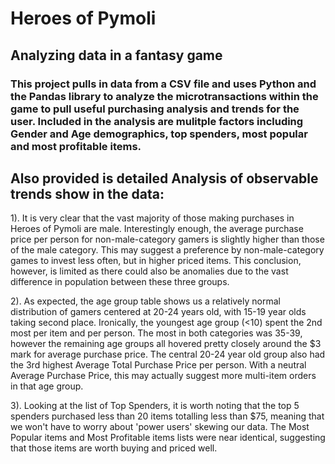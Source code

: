# Heroes of Pymoli

## Analyzing data in a fantasy game

### This project pulls in data from a CSV file and uses Python and the Pandas library to analyze the microtransactions within the game to pull useful purchasing analysis and trends for the user. Included in the analysis are mulitple factors including Gender and Age demographics, top spenders, most popular and most profitable items.

## Also provided is detailed Analysis of observable trends show in the data:

1). It is very clear that the vast majority of those making purchases in Heroes of Pymoli are male. Interestingly enough, the average purchase price per person for non-male-category gamers is slightly higher than those of the male category. This may suggest a preference by non-male-category games to invest less often, but in higher priced items. This conclusion, however, is limited as there could also be anomalies due to the vast difference in population between these three groups. 

2). As expected, the age group table shows us a relatively normal distribution of gamers centered at 20-24 years old, with 15-19 year olds taking second place. Ironically, the youngest age group (<10) spent the 2nd most per item and per person. The most in both categories was 35-39, however the remaining age groups all hovered pretty closely around the $3 mark for average purchase price. The central 20-24 year old group also had the 3rd highest Average Total Purchase Price per person. With a neutral Average Purchase Price, this may actually suggest more multi-item orders in that age group.

3). Looking at the list of Top Spenders, it is worth noting that the top 5 spenders purchased less than 20 items totalling less than $75, meaning that we won't have to worry about 'power users' skewing our data. The Most Popular items and Most Profitable items lists were near identical, suggesting that those items are worth buying and priced well.

